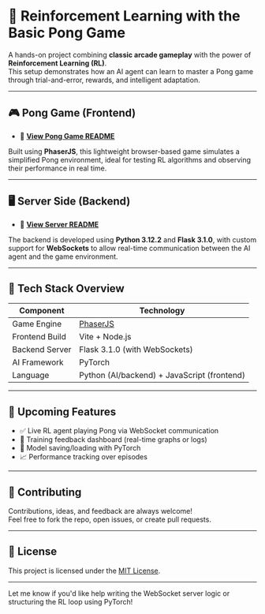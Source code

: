 # 🧠 Reinforcement Learning with the Basic Pong Game

A hands-on project combining **classic arcade gameplay** with the power of **Reinforcement Learning (RL)**.  
This setup demonstrates how an AI agent can learn to master a Pong game through trial-and-error, rewards, and intelligent adaptation.

---

## 🎮 Pong Game (Frontend)

- 📂 **[View Pong Game README](PongGame/README.md)**

Built using **PhaserJS**, this lightweight browser-based game simulates a simplified Pong environment, ideal for testing RL algorithms and observing their performance in real time.

---

## 🖥️ Server Side (Backend)
- 📂 **[View Server README](Server/README.md)**

The backend is developed using **Python 3.12.2** and **Flask 3.1.0**, with custom support for **WebSockets** to allow real-time communication between the AI agent and the game environment.

---

## 🧰 Tech Stack Overview

| Component      | Technology           |
|----------------|----------------------|
| Game Engine    | [PhaserJS](https://phaser.io/) |
| Frontend Build | Vite + Node.js       |
| Backend Server | Flask 3.1.0 (with WebSockets) |
| AI Framework   | PyTorch              |
| Language       | Python (AI/backend) + JavaScript (frontend) |

---

## 🚀 Upcoming Features

- ✅ Live RL agent playing Pong via WebSocket communication
- 🔄 Training feedback dashboard (real-time graphs or logs)
- 🧠 Model saving/loading with PyTorch
- 📈 Performance tracking over episodes

---

## 🤝 Contributing

Contributions, ideas, and feedback are always welcome!  
Feel free to fork the repo, open issues, or create pull requests.

---

## 📄 License

This project is licensed under the [MIT License](LICENSE).

---

Let me know if you'd like help writing the WebSocket server logic or structuring the RL loop using PyTorch!

